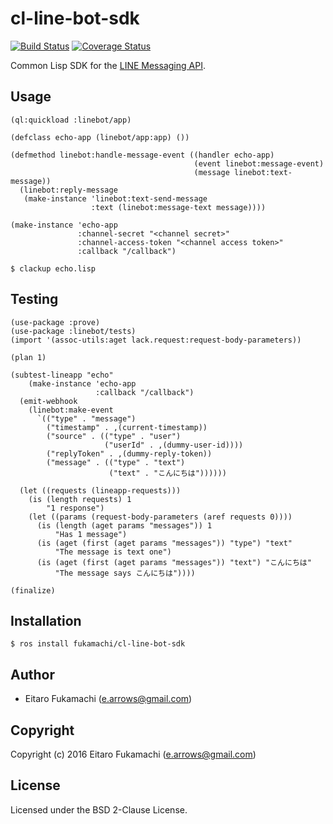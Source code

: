 # cl-line-bot-sdk

[![Build Status](https://travis-ci.org/fukamachi/cl-line-bot-sdk.svg?branch=master)](https://travis-ci.org/fukamachi/cl-line-bot-sdk)
[![Coverage Status](https://coveralls.io/repos/github/fukamachi/cl-line-bot-sdk/badge.svg?branch=master)](https://coveralls.io/github/fukamachi/cl-line-bot-sdk?branch=master)

Common Lisp SDK for the [LINE Messaging API](https://devdocs.line.me/en/).

## Usage

```common-lisp
(ql:quickload :linebot/app)

(defclass echo-app (linebot/app:app) ())

(defmethod linebot:handle-message-event ((handler echo-app)
                                         (event linebot:message-event)
                                         (message linebot:text-message))
  (linebot:reply-message
   (make-instance 'linebot:text-send-message
                  :text (linebot:message-text message))))

(make-instance 'echo-app
               :channel-secret "<channel secret>"
               :channel-access-token "<channel access token>"
               :callback "/callback")
```

```
$ clackup echo.lisp
```

## Testing

```common-lisp
(use-package :prove)
(use-package :linebot/tests)
(import '(assoc-utils:aget lack.request:request-body-parameters))

(plan 1)

(subtest-lineapp "echo"
    (make-instance 'echo-app
                   :callback "/callback")
  (emit-webhook
    (linebot:make-event
      `(("type" . "message")
        ("timestamp" . ,(current-timestamp))
        ("source" . (("type" . "user")
                     ("userId" . ,(dummy-user-id))))
        ("replyToken" . ,(dummy-reply-token))
        ("message" . (("type" . "text")
                      ("text" . "こんにちは"))))))

  (let ((requests (lineapp-requests)))
    (is (length requests) 1
        "1 response")
    (let ((params (request-body-parameters (aref requests 0))))
      (is (length (aget params "messages")) 1
          "Has 1 message")
      (is (aget (first (aget params "messages")) "type") "text"
          "The message is text one")
      (is (aget (first (aget params "messages")) "text") "こんにちは"
          "The message says こんにちは"))))

(finalize)
```

## Installation

```
$ ros install fukamachi/cl-line-bot-sdk
```

## Author

* Eitaro Fukamachi (e.arrows@gmail.com)

## Copyright

Copyright (c) 2016 Eitaro Fukamachi (e.arrows@gmail.com)

## License

Licensed under the BSD 2-Clause License.
